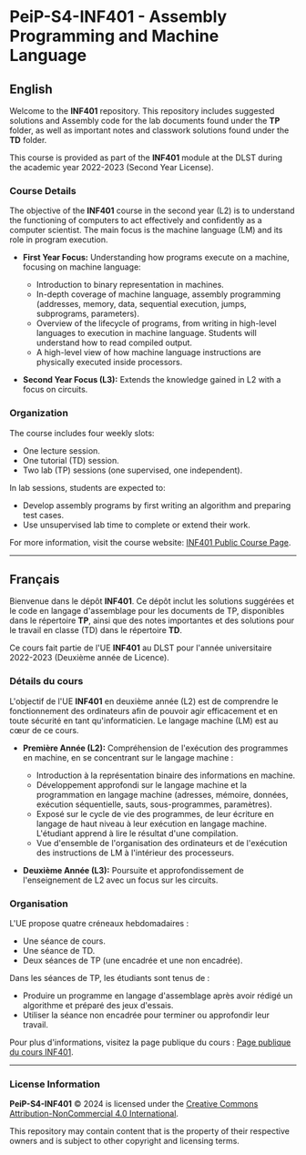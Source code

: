 # PeiP-S4-INF401 - Assembly Programming and Machine Language

## English

Welcome to the **INF401** repository. This repository includes suggested solutions and Assembly code for the lab documents found under the **TP** folder, as well as important notes and classwork solutions found under the **TD** folder.

This course is provided as part of the **INF401** module at the DLST during the academic year 2022-2023 (Second Year License).

### Course Details

The objective of the **INF401** course in the second year (L2) is to understand the functioning of computers to act effectively and confidently as a computer scientist. The main focus is the machine language (LM) and its role in program execution.

- **First Year Focus:** Understanding how programs execute on a machine, focusing on machine language:
  - Introduction to binary representation in machines.
  - In-depth coverage of machine language, assembly programming (addresses, memory, data, sequential execution, jumps, subprograms, parameters).
  - Overview of the lifecycle of programs, from writing in high-level languages to execution in machine language. Students will understand how to read compiled output.
  - A high-level view of how machine language instructions are physically executed inside processors.
  
- **Second Year Focus (L3):** Extends the knowledge gained in L2 with a focus on circuits.
  
### Organization
The course includes four weekly slots:
- One lecture session.
- One tutorial (TD) session.
- Two lab (TP) sessions (one supervised, one independent).

In lab sessions, students are expected to:
- Develop assembly programs by first writing an algorithm and preparing test cases.
- Use unsupervised lab time to complete or extend their work.

For more information, visit the course website: [INF401 Public Course Page](https://im2ag-moodle.univ-grenoble-alpes.fr/course/view.php?id=336).

---

## Français

Bienvenue dans le dépôt **INF401**. Ce dépôt inclut les solutions suggérées et le code en langage d'assemblage pour les documents de TP, disponibles dans le répertoire **TP**, ainsi que des notes importantes et des solutions pour le travail en classe (TD) dans le répertoire **TD**.

Ce cours fait partie de l'UE **INF401** au DLST pour l'année universitaire 2022-2023 (Deuxième année de Licence).

### Détails du cours

L'objectif de l'UE **INF401** en deuxième année (L2) est de comprendre le fonctionnement des ordinateurs afin de pouvoir agir efficacement et en toute sécurité en tant qu'informaticien. Le langage machine (LM) est au cœur de ce cours.

- **Première Année (L2):** Compréhension de l'exécution des programmes en machine, en se concentrant sur le langage machine :
  - Introduction à la représentation binaire des informations en machine.
  - Développement approfondi sur le langage machine et la programmation en langage machine (adresses, mémoire, données, exécution séquentielle, sauts, sous-programmes, paramètres).
  - Exposé sur le cycle de vie des programmes, de leur écriture en langage de haut niveau à leur exécution en langage machine. L'étudiant apprend à lire le résultat d'une compilation.
  - Vue d'ensemble de l'organisation des ordinateurs et de l'exécution des instructions de LM à l'intérieur des processeurs.

- **Deuxième Année (L3):** Poursuite et approfondissement de l'enseignement de L2 avec un focus sur les circuits.

### Organisation
L'UE propose quatre créneaux hebdomadaires :
- Une séance de cours.
- Une séance de TD.
- Deux séances de TP (une encadrée et une non encadrée).

Dans les séances de TP, les étudiants sont tenus de :
- Produire un programme en langage d'assemblage après avoir rédigé un algorithme et préparé des jeux d'essais.
- Utiliser la séance non encadrée pour terminer ou approfondir leur travail.

Pour plus d'informations, visitez la page publique du cours : [Page publique du cours INF401](https://im2ag-moodle.univ-grenoble-alpes.fr/course/view.php?id=336).

---

### License Information

**PeiP-S4-INF401** © 2024 is licensed under the [Creative Commons Attribution-NonCommercial 4.0 International](https://creativecommons.org/licenses/by-nc/4.0/).

This repository may contain content that is the property of their respective owners and is subject to other copyright and licensing terms.

